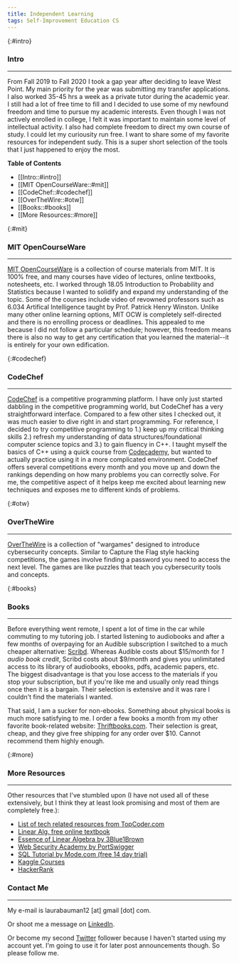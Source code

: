 ```yaml
---
title: Independent Learning
tags: Self-Improvement Education CS
---
```


{:#intro}
### Intro
---
From Fall 2019 to Fall 2020 I took a gap year after deciding to leave West Point. My main priority for the year was submitting my transfer applications. I also worked 35-45 hrs a week as a private tutor during the academic year. I still had a lot of free time to fill and I decided to use some of my newfound freedom and time to pursue my academic interests. Even though I was not actively enrolled in college, I felt it was important to maintain some level of intellectual activity. I also had complete freedom to direct my own course of study. I could let my curiousity run free. I want to share some of my favorite resources for independent sudy. This is a super short selection of the tools that I just happened to enjoy the most.

**Table of Contents**
- [[Intro::#intro]]
- [[MIT OpenCourseWare::#mit]]
- [[CodeChef::#codechef]]
- [[OverTheWire::#otw]]
- [[Books::#books]]
- [[More Resources::#more]]

{:#mit}
### MIT OpenCourseWare
---

[MIT OpenCourseWare](https://ocw.mit.edu/) is a collection of course materials from MIT. It is 100% free, and many courses have video of lectures, online textbooks, notesheets, etc. I worked through 18.05 Introduction to Probability and Statistics because I wanted to solidify and expand my understanding of the topic. Some of the courses include video of revowned professors such as 6.034 Artifical Intelligence taught by Prof. Patrick Henry Winston. Unlike many other online learning options, MIT OCW is completely self-directed and there is no enrolling process or deadlines. This appealed to me because I did not follow a particular schedule; however, this freedom means there is also no way to get any certification that you learned the material--it is entirely for your own edification. 

{:#codechef}
### CodeChef
---

[CodeChef](https://www.codechef.com/) is a competitive programming platform. I have only just started dabbling in the competitive programming world, but CodeChef has a very straightforward interface. Compared to a few other sites I checked out, it was much easier to dive right in and start programming. For reference, I decided to try competitive programming to 1.) keep up my critical thinking skills 2.) refresh my understanding of data structures/foundational computer science topics and 3.) to gain fluency in C++. I taught myself the basics of C++ using a quick course from [Codecademy](https://www.codecademy.com/), but wanted to actually practice using it in a more complicated environment. CodeChef offers several competitions every month and you move up and down the rankings depending on how many problems you can correctly solve. For me, the competitive aspect of it helps keep me excited about learning new techniques and exposes me to different kinds of problems.

{:#otw}
### OverTheWire
---

[OverTheWire](https://overthewire.org/wargames/) is a collection of "wargames" designed to introduce cybersecurity concepts. Similar to Capture the Flag style hacking competitions, the games involve finding a password you need to access the next level. The games are like puzzles that teach you cybersecurity tools and concepts.

{:#books}
### Books
---

Before everything went remote, I spent a lot of time in the car while commuting to my tutoring job. I started listening to audiobooks and after a few months of overpaying for an Audible subscription I switched to a much cheaper alternative: [Scribd](https://www.scribd.com/). Whereas Audible costs about $15/month for *1 audio book credit*, Scribd costs about $9/month and gives you unlimitated access to its library of audiobooks, ebooks, pdfs, academic papers, etc. The biggest disadvantage is that you lose access to the materials if you stop your subscription, but if you're like me and usually only read things once then it is a bargain. Their selection is extensive and it was rare I couldn't find the materials I wanted.

That said, I am a sucker for non-ebooks. Something about physical books is much more satisfying to me. I order a few books a month from my other favorite book-related website: [Thriftbooks.com](https://www.thriftbooks.com/). Their selection is great, cheap, and they give free shipping for any order over $10. 
Cannot recommend them highly enough. 

{:#more}
### More Resources
---
Other resources that I've stumbled upon (I have not used all of these extensively, but I think they at least look promising and most of them are completely free.):
+ [List of tech related resources from TopCoder.com](https://www.topcoder.com/thrive/articles/List%20of%20awesome%20learning%20resources)
+ [Linear Alg. free online textbook](http://linear.ups.edu/html/fcla.html)
+ [Essence of Linear Algebra by 3Blue1Brown](https://www.youtube.com/playlist?list=PLZHQObOWTQDPD3MizzM2xVFitgF8hE_ab)
+ [Web Security Academy by PortSwigger](https://portswigger.net/web-security)
+ [SQL Tutorial by Mode.com (free 14 day trial)](https://mode.com/sql-tutorial/)
+ [Kaggle Courses](https://www.kaggle.com/learn/overview)
+ [HackerRank](https://www.hackerrank.com/)



### Contact Me
---

My e-mail is laurabauman12 [at] gmail [dot] com.

Or shoot me a message on [LinkedIn](https://www.linkedin.com/in/laura-bauman-060370177/).

Or become my second [Twitter](https://twitter.com/baumanl_12) follower because I haven't started using my account yet. I'm going to use it for later post announcements though. So please follow me.